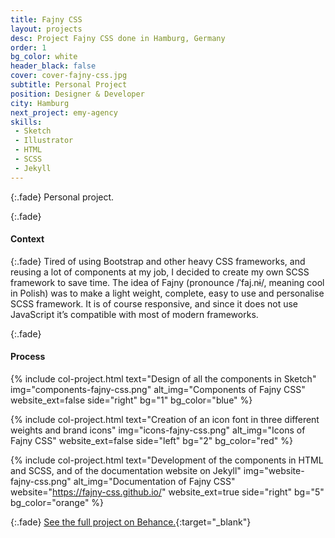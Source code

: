 ```yaml
---
title: Fajny CSS
layout: projects
desc: Project Fajny CSS done in Hamburg, Germany
order: 1
bg_color: white
header_black: false
cover: cover-fajny-css.jpg
subtitle: Personal Project
position: Designer & Developer
city: Hamburg
next_project: emy-agency
skills:
 - Sketch
 - Illustrator
 - HTML
 - SCSS
 - Jekyll
---
```


{:.fade}
Personal project.

{:.fade}
#### Context

{:.fade}
Tired of using Bootstrap and other heavy CSS frameworks, and reusing a lot of components at my job, I decided to create my own SCSS framework to save time. The idea of Fajny (pronounce /ˈfaj.nɨ/, meaning cool in Polish) was to make a light weight, complete, easy to use and personalise SCSS framework. It is of course responsive, and since it does not use JavaScript it’s compatible with most of modern frameworks.

{:.fade}
#### Process

{%
    include col-project.html
    text="Design of all the components in Sketch"
    img="components-fajny-css.png"
    alt_img="Components of Fajny CSS"
    website_ext=false
    side="right"
    bg="1"
    bg_color="blue"
%}

{%
    include col-project.html
    text="Creation of an icon font in three different weights and brand icons"
    img="icons-fajny-css.png"
    alt_img="Icons of Fajny CSS"
    website_ext=false
    side="left"
    bg="2"
    bg_color="red"
%}

{%
    include col-project.html
    text="Development of the components in HTML and SCSS, and of the documentation website on Jekyll"
    img="website-fajny-css.png"
    alt_img="Documentation of Fajny CSS"
    website="https://fajny-css.github.io/"
    website_ext=true
    side="right"
    bg="5"
    bg_color="orange"
%}

{:.fade}
[See the full project on Behance.](https://www.behance.net/gallery/85876191/Fajny-CSS){:target="_blank"}